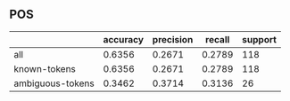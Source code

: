 
## POS

|                  | accuracy | precision | recall | support |
|------------------|----------|-----------|--------|---------|
| all              | 0.6356   | 0.2671    | 0.2789 | 118     |
| known-tokens     | 0.6356   | 0.2671    | 0.2789 | 118     |
| ambiguous-tokens | 0.3462   | 0.3714    | 0.3136 | 26      |

